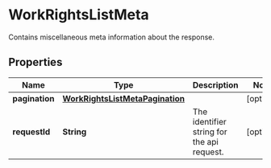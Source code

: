 

# WorkRightsListMeta

Contains miscellaneous meta information about the response.

## Properties

| Name | Type | Description | Notes |
|------------ | ------------- | ------------- | -------------|
|**pagination** | [**WorkRightsListMetaPagination**](WorkRightsListMetaPagination.md) |  |  [optional] |
|**requestId** | **String** | The identifier string for the api request. |  [optional] |



